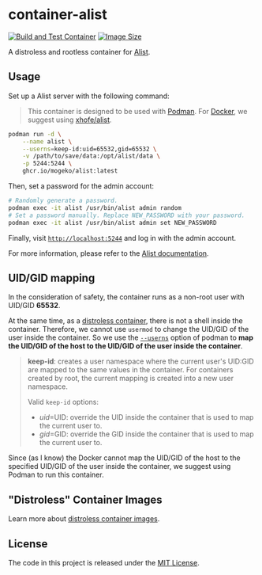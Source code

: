 # container-alist

[![Build and Test Container](https://github.com/mogeko/container-alist/actions/workflows/test.yml/badge.svg)](https://github.com/mogeko/container-alist/actions/workflows/test.yml)
[![Image Size](https://img.shields.io/docker/image-size/mogeko/container-alist?logo=docker)](https://github.com/mogeko/container-alist/pkgs/container/alist)

A distroless and rootless container for [Alist](https://github.com/alist-org/alist).

## Usage

Set up a Alist server with the following command:

> This container is designed to be used with [Podman](https://podman.io). For [Docker](https://www.docker.com), we suggest using [xhofe/alist](https://hub.docker.com/r/xhofe/alist).

```sh
podman run -d \
    --name alist \
    --userns=keep-id:uid=65532,gid=65532 \
    -v /path/to/save/data:/opt/alist/data \
    -p 5244:5244 \
    ghcr.io/mogeko/alist:latest
```

Then, set a password for the admin account:

```sh
# Randomly generate a password.
podman exec -it alist /usr/bin/alist admin random
# Set a password manually. Replace NEW_PASSWORD with your password.
podman exec -it alist /usr/bin/alist admin set NEW_PASSWORD
```

Finally, visit [`http://localhost:5244`](http://localhost:5244) and log in with the admin account.

For more information, please refer to the [Alist documentation](https://alist.nn.ci/guide).

## UID/GID mapping

In the consideration of safety, the container runs as a non-root user with UID/GID **65532**.

At the same time, as a [distroless container](https://github.com/GoogleContainerTools/distroless), there is not a shell inside the container. Therefore, we cannot use `usermod` to change the UID/GID of the user inside the container. So we use the [`--userns`](https://docs.podman.io/en/v4.6.1/markdown/options/userns.container.html) option of podman to **map the UID/GID of the host to the UID/GID of the user inside the container**.

> **keep-id**: creates a user namespace where the current user's UID:GID are mapped to the same values in the container. For containers created by root, the current mapping is created into a new user namespace.
>
> Valid `keep-id` options:
>
> - _uid_=UID: override the UID inside the container that is used to map the current user to.
> - _gid_=GID: override the GID inside the container that is used to map the current user to.

Since (as I know) the Docker cannot map the UID/GID of the host to the specified UID/GID of the user inside the container, we suggest using Podman to run this container.

## "Distroless" Container Images

Learn more about [distroless container images](https://github.com/GoogleContainerTools/distroless).

## License

The code in this project is released under the [MIT License](./LICENSE).
